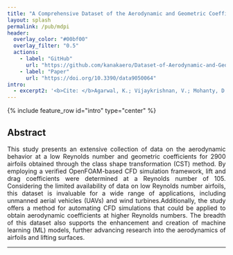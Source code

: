 ```yaml
---
title: "A Comprehensive Dataset of the Aerodynamic and Geometric Coefficients of Airfoils in the Public Domain"
layout: splash
permalink: /pub/mdpi
header:
  overlay_color: "#00bf00"
  overlay_filter: "0.5"
  actions:
    - label: "GitHub"
      url: "https://github.com/kanakaero/Dataset-of-Aerodynamic-and-Geometric-Coefficients-of-Airfoils"
    - label: "Paper"
      url: "https://doi.org/10.3390/data9050064"
intro: 
  - excerpt2: '<b>Cite: </b>Agarwal, K.; Vijaykrishnan, V.; Mohanty, D.; Murugaiah, M. "A Comprehensive Dataset of the Aerodynamic and Geometric Coefficients of Airfoils in the Public Domain," Data, Vol. 9, 2024, p. 64. <a href="https://doi.org/10.3390/data9050064"> https://doi.org/10.3390/data9050064</a>'
---
```

{% include feature_row id="intro" type="center" %}

<h2>Abstract</h2>
<p align="justify"> This study presents an extensive collection of data on the aerodynamic behavior at a low Reynolds number and geometric coefficients for 2900 airfoils obtained through the class shape transformation (CST) method. By employing a verified OpenFOAM-based CFD simulation framework, lift and drag coefficients were determined at a Reynolds number of 105. Considering the limited availability of data on low Reynolds number airfoils, this dataset is invaluable for a wide range of applications, including unmanned aerial vehicles (UAVs) and wind turbines.Additionally, the study offers a method for automating CFD simulations that could be applied to obtain aerodynamic coefficients at higher Reynolds numbers. The breadth of this dataset also supports the enhancement and creation of machine learning (ML) models, further advancing research into the aerodynamics of airfoils and lifting surfaces.</p>
<hr>

